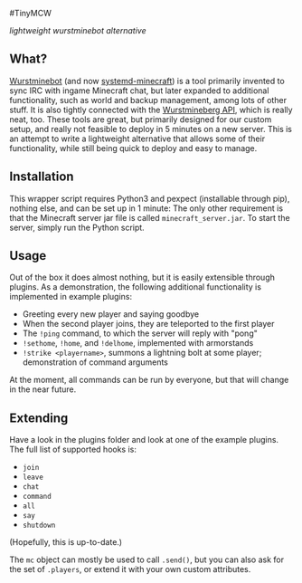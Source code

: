 #TinyMCW

*lightweight wurstminebot alternative*

## What?

[Wurstminebot](https://github.com/wurstmineberg/wurstminebot) (and now [systemd-minecraft](https://github.com/wurstmineberg/systemd-minecraft)) is a tool primarily invented to sync IRC with ingame Minecraft chat, but later expanded to additional functionality, such as world and backup management, among lots of other stuff. It is also tightly connected with the [Wurstmineberg API](https://github.com/wurstmineberg/api.wurstmineberg.de), which is really neat, too. These tools are great, but primarily designed for our custom setup, and really not feasible to deploy in 5 minutes on a new server. This is an attempt to write a lightweight alternative that allows some of their functionality, while still being quick to deploy and easy to manage.

## Installation

This wrapper script requires Python3 and pexpect (installable through pip), nothing else, and can be set up in 1 minute: The only other requirement is that the Minecraft server jar file is called `minecraft_server.jar`. To start the server, simply run the Python script.

## Usage

Out of the box it does almost nothing, but it is easily extensible through plugins. As a demonstration, the following additional functionality is implemented in example plugins:

- Greeting every new player and saying goodbye
- When the second player joins, they are teleported to the first player
- The `!ping` command, to which the server will reply with "pong"
- `!sethome`, `!home`, and `!delhome`, implemented with armorstands
- `!strike <playername>`, summons a lightning bolt at some player; demonstration of command arguments

At the moment, all commands can be run by everyone, but that will change in the near future.

## Extending

Have a look in the plugins folder and look at one of the example plugins. The full list of supported hooks is:

- `join`
- `leave`
- `chat`
- `command`
- `all`
- `say`
- `shutdown`

(Hopefully, this is up-to-date.)

The `mc` object can mostly be used to call `.send()`, but you can also ask for the set of `.players`, or extend it with your own custom attributes.
